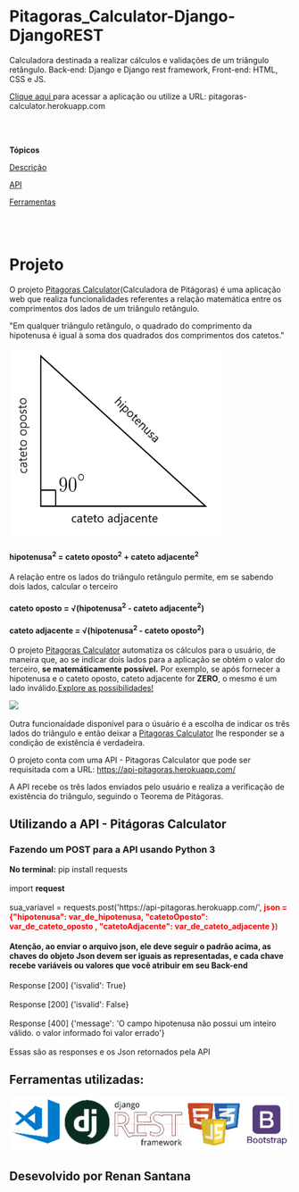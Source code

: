 
<div id="titulo e apresentação">
<h1>Pitagoras_Calculator-Django-DjangoREST</h1>
<p>Calculadora destinada a realizar cálculos e validações de um triângulo retângulo. Back-end: Django e Django rest framework, Front-end: HTML, CSS e JS.</p> 
<p><a href="https://pitagoras-calculator.herokuapp.com/" target="_blank">Clique aqui </a>para acessar a aplicação ou utilize a URL: pitagoras-calculator.herokuapp.com</p>
</div>
<br>
<br>
        <p><strong>Tópicos</strong></p>
        <p><a href="#descrição">Descrição</a></p>
        <p><a href="#api">API</a></p>
        <p><a href="#ferramentas">Ferramentas</a></p>
       </div>
       <br>
       <br>
    <div id="descrição">
    <h1>Projeto</h1>
        <p>O projeto <a href="https://pitagoras-calculator.herokuapp.com/" target="_blank"> Pitagoras Calculator</a>(Calculadora de Pitágoras) é uma aplicação web que realiza funcionalidades referentes a relação matemática entre os comprimentos dos lados de um triângulo retângulo.</p>
        <p>"Em qualquer triângulo retângulo, o quadrado do comprimento da hipotenusa é igual à soma dos quadrados dos comprimentos dos catetos."</p>
    <div id="imagem">
        <img src="./triângulo retângulo.png">
    </div>
        <h4>
            hipotenusa<sup>2</sup> = cateto oposto<sup>2</sup> + cateto adjacente<sup>2</sup>
        </h4>
        <p>A relação entre os lados do triângulo retângulo permite, em se sabendo dois lados, calcular o terceiro</p>
        <h4>cateto oposto =  &radic;(hipotenusa<sup>2</sup> - cateto adjacente<sup>2</sup>) </h4>
        <h4>cateto adjacente =  &radic;(hipotenusa<sup>2</sup> - cateto oposto<sup>2</sup>) </h4>
        <p>O projeto <a href="https://pitagoras-calculator.herokuapp.com/" target="_blank"> Pitagoras Calculator</a> automatiza os cálculos para o usuário, de maneira que, ao se indicar dois lados para a aplicação se obtém o valor do terceiro, <strong>se matemáticamente possível.</strong> Por exemplo, se após fornecer a hipotenusa e o cateto oposto, cateto adjacente for<strong> ZERO</strong>, o mesmo é um lado inválido.<a href="https://pitagoras-calculator.herokuapp.com/" target="_blank">Explore as possibilidades!</a></p>  
    <div>
        <a href="https://pitagoras-calculator.herokuapp.com/" target="_blank"><img src="./calculadora pitágoras.png"></a>
    </div>
        <p>Outra funcionaidade disponível para o úsuário é a escolha de indicar os três lados do triângulo e então deixar a <a href="https://pitagoras-calculator.herokuapp.com/" target="_blank"> Pitagoras Calculator</a> lhe responder se a condição de existência é verdadeira.</p>
        <p>O projeto conta com uma API - Pitagoras Calculator que pode ser requisitada com a URL: <a href="https://api-pitagoras.herokuapp.com/" target="_blank">https://api-pitagoras.herokuapp.com/ </a></p>
        <p>A API recebe os três lados enviados pelo usuário e realiza a verificação de existência do triângulo, seguindo o Teorema de Pitágoras.</p>
</div>
<div id="api">
    <h2>Utilizando a API - Pitágoras Calculator</h2>
    <h3>Fazendo um POST para a API usando Python 3</h3>
    <p>
        <strong>No terminal:</strong> pip install requests<br><br>
        import <strong>request</strong><br><br>
        sua_variavel = requests.post('https://api-pitagoras.herokuapp.com/', <strong style="color: red ;">json = {"hipotenusa": var_de_hipotenusa, "catetoOposto": var_de_cateto_oposto , "catetoAdjacente": var_de_cateto_adjacente }</strong>)<br>
        <h4>Atenção, ao enviar o arquivo json, ele deve seguir o padrão acima, as chaves do objeto Json devem ser iguais as representadas, e cada chave recebe variáveis ou valores que você atribuir em seu Back-end</h4>
    </p>
    <p>
        Response [200]
        {'isvalid': True}<br><br>
        Response [200]
        {'isvalid': False}<br><br>
        Response [400]
        {'message': 'O campo hipotenusa não possui um inteiro válido. o valor informado foi valor errado'}<br><br>
        Essas são as responses e os Json retornados pela API
    </p>
</div>
<div id="ferramentas">
    <h2>Ferramentas utilizadas: </h2>
    <div>
        <img src="./ferramentas.png">
    </div>
</div>
<h2>Desevolvido por Renan Santana</h2>
